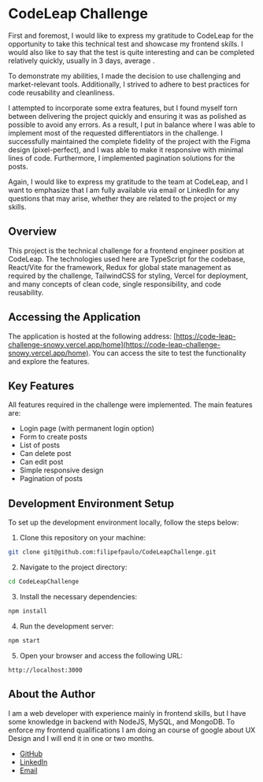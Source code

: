 # CodeLeap Challenge

First and foremost, I would like to express my gratitude to CodeLeap for the opportunity to take this technical test and showcase my frontend skills. I would also like to say that the test is quite interesting and can be completed relatively quickly, usually in 3 days, average .

To demonstrate my abilities, I made the decision to use challenging and market-relevant tools. Additionally, I strived to adhere to best practices for code reusability and cleanliness.

I attempted to incorporate some extra features, but I found myself torn between delivering the project quickly and ensuring it was as polished as possible to avoid any errors. As a result, I put in balance where I was able to implement most of the requested differentiators in the challenge. I successfully maintained the complete fidelity of the project with the Figma design (pixel-perfect), and I was able to make it responsive with minimal lines of code. Furthermore, I implemented pagination solutions for the posts.

Again, I would like to express my gratitude to the team at CodeLeap, and I want to emphasize that I am fully available via email or LinkedIn for any questions that may arise, whether they are related to the project or my skills.

## Overview

This project is the technical challenge for a frontend engineer position at CodeLeap. The technologies used here are TypeScript for the codebase, React/Vite for the framework, Redux for global state management as required by the challenge, TailwindCSS for styling, Vercel for deployment, and many concepts of clean code, single responsibility, and code reusability.

## Accessing the Application

The application is hosted at the following address: [https://code-leap-challenge-snowy.vercel.app/home](https://code-leap-challenge-snowy.vercel.app/home). You can access the site to test the functionality and explore the features.

## Key Features

All features required in the challenge were implemented. The main features are:

- Login page (with permanent login option)
- Form to create posts
- List of posts
- Can delete post
- Can edit post
- Simple responsive design
- Pagination of posts

## Development Environment Setup

To set up the development environment locally, follow the steps below:

1. Clone this repository on your machine:

```bash
git clone git@github.com:filipefpaulo/CodeLeapChallenge.git
```

2. Navigate to the project directory:

```bash
cd CodeLeapChallenge
```

3. Install the necessary dependencies:

```bash
npm install
```

4. Run the development server:

```bash
npm start
```

5. Open your browser and access the following URL:

```
http://localhost:3000
```

## About the Author

I am a web developer with experience mainly in frontend skills, but I have some knowledge in backend with NodeJS, MySQL, and MongoDB. To enforce my frontend qualifications I am doing an course of google about UX Design and I will end it in one or two months.

- [GitHub](https://github.com/filipefpaulo)
- [LinkedIn](https://www.linkedin.com/in/filipefpaulo/)
- [Email](mailto:filipef.paulo@gmail.com)
